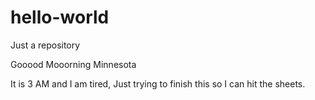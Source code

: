 # hello-world
Just a repository

Gooood Mooorning Minnesota

It is 3 AM and I am tired, Just trying to finish this so I can hit the sheets.
